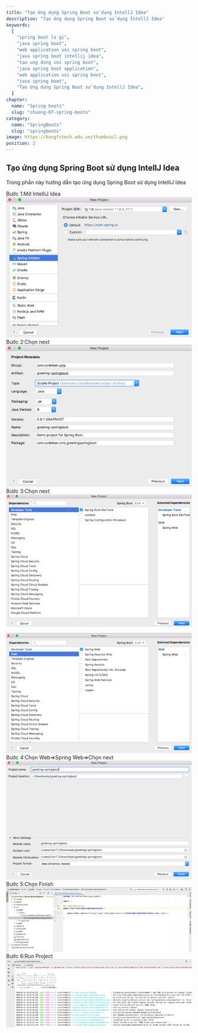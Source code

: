 ```yaml
---
title: "Tạo ứng dụng Spring Boot sử dụng IntellJ Idea"
description: "Tạo ứng dụng Spring Boot sử dụng IntellJ Idea"
keywords:
  [
    "spring boot la gi",
    "java spring boot",
    "web application voi spring boot",
    "java spring boot intellij idea",
    "tao ung dung voi spring boot",
    "java spring boot application",
    "web application voi spring boot",
    "java spring boot",
    "Tạo ứng dụng Spring Boot sử dụng IntellJ Idea",
  ]
chapter:
  name: "Spring boots"
  slug: "chuong-07-spring-boots"
category:
  name: "SpringBoots"
  slug: "springboots"
image: https://kungfutech.edu.vn/thumbnail.png
position: 2
---
```


## Tạo ứng dụng Spring Boot sử dụng IntellJ Idea

Trong phần này hướng dẫn tạo ứng dụng Spring Boot sử dụng IntelliJ Idea

Bước 1:Mở IntelliJ Idea
![mo tool](../../images/a1.png)
Bước 2:Chọn next
![chon buoc tiep theo](../../images/a2.png)
Bước 3:Chọn next
![chon buoc tiep theo](../../images/a3.png)

![taoungdungvoiintellij](../../images/a4.png)
Bước 4:Chọn Web=>Spring Web=>Chọn next
![taoungdungvoiintellij](../../images/a5.png)
Bước 5:Chọn Finish
![taoungdungvoiintellij](../../images/a6.png)
Bước 6:Run Project
![taoungdungvoiintellij](../../images/a7.png)
